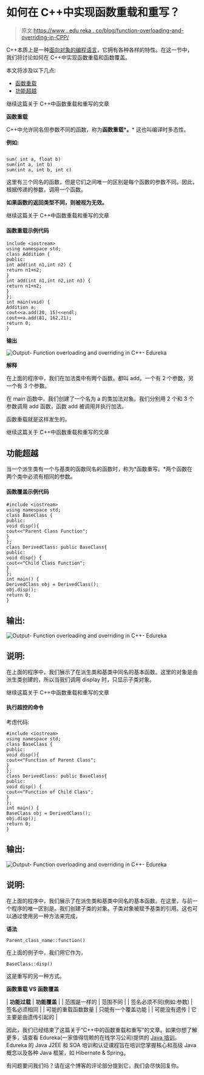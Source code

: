 # 如何在 C++中实现函数重载和重写？

> 原文:[https://www . edu reka . co/blog/function-overloading-and-overriding-in-CPP/](https://www.edureka.co/blog/function-overloading-and-overriding-in-cpp/)

C++本质上是一种[面向对象的编程语言](https://www.edureka.co/blog/object-oriented-programming/)，它拥有各种各样的特性。在这一节中，我们将讨论如何在 C++中实现函数重载和函数覆盖。

本文将涉及以下几点:

*   [函数重载](#FunctionOverloading)
*   [功能超越](#FunctionOverriding)

继续这篇关于 C++中函数重载和重写的文章

**函数重载**

C++中允许同名但参数不同的函数，称为**函数重载*。*** 这也叫编译时多态性。

**例如:**

```

sum( int a, float b)
sum(int a, int b)
sum(int a, int b, int c)

```

这里有三个同名的函数，但是它们之间唯一的区别是每个函数的参数不同。因此，根据传递的参数，调用一个函数。

**如果函数的返回类型不同，则被视为无效。**

继续这篇关于 C++中函数重载和重写的文章

#### **函数重载示例代码**

```
include <iostream>
using namespace std;
class Addition {
public:
int add(int n1,int n2) {
return n1+n2;
}
int add(int n1,int n2,int n3) {
return n1+n2;
}
};
int main(void) {
Addition a;
cout<<a.add(20, 15)<<endl;
cout<<a.add(81, 162,21);
return 0;
}

```

**输出**

![Output- Function overloading and overriding in C++- Edureka](../Images/aad54c2659ad3d43de802b925e5b98b3.png)

**解释**

在上面的程序中，我们在加法类中有两个函数。都叫 add。一个有 2 个参数，另一个有 3 个参数。

在 main 函数中，我们创建了一个名为 a 的类加法对象。我们分别用 2 个和 3 个参数调用 add 函数，函数 add 被调用并执行加法。

函数重载就是这样发生的。

继续这篇关于 C++中函数重载和重写的文章

## **功能超越**

当一个派生类有一个与基类的函数同名的函数时，称为*函数重写。*两个函数在两个类中必须有相同的参数。

#### **函数覆盖示例代码**

```
#include <iostream>
using namespace std;
class BaseClass {
public:
void disp(){
cout<<"Parent Class Function";
}
};
class DerivedClass: public BaseClass{
public:
void disp() {
cout<<"Child Class Function";
}
};
int main() {
DerivedClass obj = DerivedClass();
obj.disp();
return 0;
}

```

## **输出:**

![Output- Function overloading and overriding in C++- Edureka](../Images/d67dfa1dc4e05e25fe6874509c693e11.png)

## **说明:**

在上面的程序中，我们展示了在派生类和基类中同名的基本函数。这里的对象是由派生类创建的，所以当我们调用 display 时，只显示子类对象。

继续这篇关于 C++中函数重载和重写的文章

#### **执行超控的命令**

考虑代码:

```
#include <iostream>
using namespace std;
class BaseClass {
public:
void disp(){
cout<<"Function of Parent Class";
}
};
class DerivedClass: public BaseClass{
public:
void disp() {
cout<<"Function of Child Class";
}
};
int main() {
BaseClass obj = DerivedClass();
obj.disp();
return 0;
}

```

## **输出:**

![Output- Function overloading and overriding in C++- Edureka](../Images/b17e1f18edb7774927999963cedee0fc.png)

## **说明:**

在上面的程序中，我们展示了在派生类和基类中同名的基本函数。在这里，与前一个程序的唯一区别是。我们创建子类的对象。子类对象被赋予基类的引用。这也可以通过使用另一种方法来完成，

**语法**

```
Parent_class_name::function()
```

在上面的例子中，我们用它作为，

```
BaseClass::disp()
```

这是重写的另一种方式。

**函数重载 VS 函数覆盖**

| **功能过载** | **功能覆盖** |
| 范围是一样的 | 范围不同 |
| 签名必须不同(例如:参数) | 签名必须相同 |
| 可能的重载函数数量 | 只能有一个覆盖功能 |
| 可能没有遗传 | 它主要是由遗传引起的 |

因此，我们已经结束了这篇关于“C++中的函数重载和重写”的文章。如果你想了解更多，请查看 Edureka(一家值得信赖的在线学习公司)提供的 [Java 培训](https://www.edureka.co/java-j2ee-soa-training)。Edureka 的 Java J2EE 和 SOA 培训和认证课程旨在培训您掌握核心和高级 Java 概念以及各种 Java 框架，如 Hibernate & Spring。

有问题要问我们吗？请在这个博客的评论部分提到它，我们会尽快回复你。